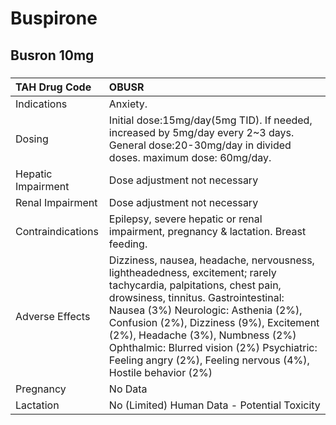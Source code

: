 # Buspirone

## Busron 10mg

##### 

| TAH Drug Code      | OBUSR                                                                                                                                                                                                                                                                                                                                                                                          |
|:-------------------|:-----------------------------------------------------------------------------------------------------------------------------------------------------------------------------------------------------------------------------------------------------------------------------------------------------------------------------------------------------------------------------------------------|
| Indications        | Anxiety.                                                                                                                                                                                                                                                                                                                                                                                       |
| Dosing             | Initial dose:15mg/day(5mg TID). If needed, increased by 5mg/day every 2~3 days. General dose:20-30mg/day in divided doses. maximum dose: 60mg/day.                                                                                                                                                                                                                                             |
| Hepatic Impairment | Dose adjustment not necessary                                                                                                                                                                                                                                                                                                                                                                  |
| Renal Impairment   | Dose adjustment not necessary                                                                                                                                                                                                                                                                                                                                                                  |
| Contraindications  | Epilepsy, severe hepatic or renal impairment, pregnancy & lactation. Breast feeding.                                                                                                                                                                                                                                                                                                           |
| Adverse Effects    | Dizziness, nausea, headache, nervousness, lightheadedness, excitement; rarely tachycardia, palpitations, chest pain, drowsiness, tinnitus. Gastrointestinal: Nausea (3%) Neurologic: Asthenia (2%), Confusion (2%), Dizziness (9%), Excitement (2%), Headache (3%), Numbness (2%) Ophthalmic: Blurred vision (2%) Psychiatric: Feeling angry (2%), Feeling nervous (4%), Hostile behavior (2%) |
| Pregnancy          | No Data                                                                                                                                                                                                                                                                                                                                                                                        |
| Lactation          | No (Limited) Human Data - Potential Toxicity                                                                                                                                                                                                                                                                                                                                                   |

